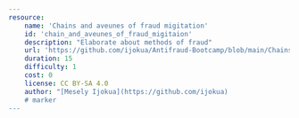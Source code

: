```yaml
---
resource:
    name: 'Chains and aveunes of fraud migitation'
    id: 'chain_and_aveunes_of_fraud_migitaion'   
    description: "Elaborate about methods of fraud"
    url: 'https://github.com/ijokua/Antifraud-Bootcamp/blob/main/Chains%20and%20avenues%20of%20fraud%20migation...md'
    duration: 15   
    difficulty: 1   
    cost: 0      
    license: CC BY-SA 4.0
    author: "[Mesely Ijokua](https://github.com/ijokua)
    # marker
---
```

